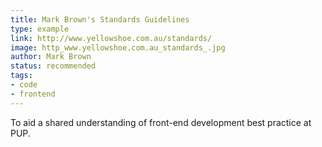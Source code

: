 ```yaml
---
title: Mark Brown's Standards Guidelines
type: example
link: http://www.yellowshoe.com.au/standards/
image: http_www.yellowshoe.com.au_standards_.jpg
author: Mark Brown
status: recommended
tags:
- code
- frontend
---
```


To aid a shared understanding of front-end development best practice at PUP.
